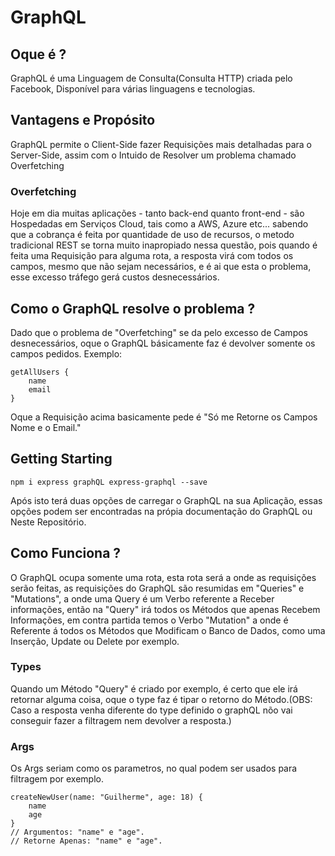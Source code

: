 # GraphQL

## Oque é ?
GraphQL é uma Linguagem de Consulta(Consulta HTTP) criada pelo Facebook, Disponível para várias linguagens e tecnologias.

## Vantagens e Propósito
GraphQL permite o Client-Side fazer Requisições mais detalhadas para o Server-Side, assim com o Intuido de Resolver um problema chamado Overfetching
### Overfetching
Hoje em dia muitas aplicações - tanto back-end quanto front-end - são Hospedadas em Serviços Cloud, tais como a AWS, Azure etc... sabendo que a cobrança é feita por quantidade de uso de recursos, o metodo tradicional REST se torna muito inapropiado nessa questão, pois quando é feita uma Requisição para alguma rota, a resposta virá com todos os campos, mesmo que não sejam necessários, e é ai que esta o problema, esse excesso tráfego gerá custos desnecessários.

## Como o GraphQL resolve o problema ?
Dado que o problema de "Overfetching" se da pelo excesso de Campos desnecessários, oque o GraphQL básicamente faz é devolver somente os campos pedidos. Exemplo:
```
getAllUsers {
    name
    email
}
```
Oque a Requisição acima basicamente pede é "Só me Retorne os Campos Nome e o Email."



## Getting Starting
```
npm i express graphQL express-graphql --save
```
Após isto terá duas opções de carregar o GraphQL na sua Aplicação, essas opções podem ser encontradas na própia documentação do GraphQL ou Neste Repositório.

## Como Funciona ?
O GraphQL ocupa somente uma rota, esta rota será a onde as requisições serão feitas, as requisições do GraphQL são resumidas em "Queries" e "Mutations", a onde uma Query é um Verbo referente a Receber informações, então na "Query" irá todos os Métodos que apenas Recebem Informações, em contra partida temos o Verbo "Mutation" a onde é Referente á todos os Métodos que Modificam o Banco de Dados, como uma Inserção, Update ou Delete por exemplo.
### Types
Quando um Método "Query" é criado por exemplo, é certo que ele irá retornar alguma coisa, oque o type faz é tipar o retorno do Método.(OBS: Caso a resposta venha diferente do type definido o graphQL nõo vai conseguir fazer a filtragem nem devolver a resposta.)
### Args
Os Args seriam como os parametros, no qual podem ser usados para filtragem por exemplo.
```
createNewUser(name: "Guilherme", age: 18) {
    name
    age
}
// Argumentos: "name" e "age".
// Retorne Apenas: "name" e "age".
```
